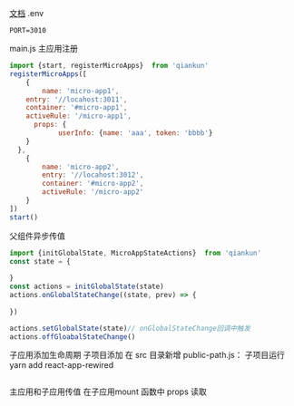 [文档](https://qiankun.umijs.org/zh/guide)
.env
```
PORT=3010
```

main.js 主应用注册
```javascript
import {start, registerMicroApps}  from 'qiankun'
registerMicroApps([
	{
		name: 'micro-app1',
    entry: '//locahost:3011',
    container: '#micro-app1',
    activeRule: '/micro-app1',
	  props: {
			userInfo: {name: 'aaa', token: 'bbbb'}
    }
  },
	{
		name: 'micro-app2',
		entry: '//locahost:3012',
		container: '#micro-app2',
		activeRule: '/micro-app2'
	}
])
start()
```
父组件异步传值
```javascript
import {initGlobalState, MicroAppStateActions}  from 'qiankun'
const state = {
	
}
const actions = initGlobalState(state)
actions.onGlobalStateChange((state, prev) => {
	
})

actions.setGlobalState(state)// onGlobalStateChange回调中触发
actions.offGloabalStateChange()
```

子应用添加生命周期
子项目添加 在 src 目录新增 public-path.js：
子项目运行 yarn add react-app-rewired
```javascript

```


主应用和子应用传值
在子应用mount 函数中 props 读取
